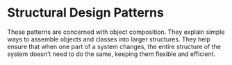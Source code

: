 # Structural Design Patterns

These patterns are concerned with object composition. They explain simple ways to assemble objects and classes into larger structures. They help ensure that when one part of a system changes, the entire structure of the system doesn’t need to do the same, keeping them flexible and efficient.
